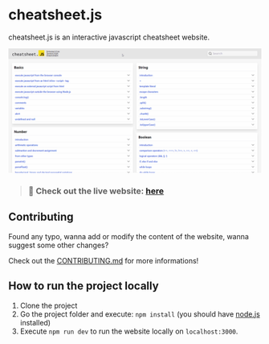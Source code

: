 # cheatsheet.js

cheatsheet.js is an interactive javascript cheatsheet website.

![Website usage](/public/cheatsheet-js.gif)

> ### 🔴 Check out the live website: [here](https://mymatsubara.github.io/cheatsheet-js/)

## Contributing

Found any typo, wanna add or modify the content of the website, wanna suggest some other changes?

Check out the [CONTRIBUTING.md](/CONTRIBUTING.md) for more informations!

## How to run the project locally

1. Clone the project
2. Go the project folder and execute: `npm install` (you should have [node.js](https://nodejs.org/) installed)
3. Execute `npm run dev` to run the website locally on `localhost:3000`.
